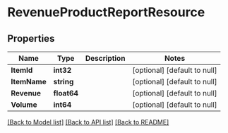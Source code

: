 # RevenueProductReportResource

## Properties
Name | Type | Description | Notes
------------ | ------------- | ------------- | -------------
**ItemId** | **int32** |  | [optional] [default to null]
**ItemName** | **string** |  | [optional] [default to null]
**Revenue** | **float64** |  | [optional] [default to null]
**Volume** | **int64** |  | [optional] [default to null]

[[Back to Model list]](../README.md#documentation-for-models) [[Back to API list]](../README.md#documentation-for-api-endpoints) [[Back to README]](../README.md)


